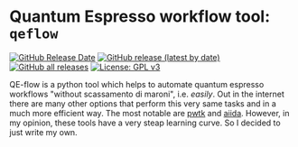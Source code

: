 # Quantum Espresso workflow tool: `qeflow`

[![GitHub Release Date](https://img.shields.io/github/release-date/t3n0/qeflow)](https://github.com/t3n0/qeflow/releases/latest)
[![GitHub release (latest by date)](https://img.shields.io/github/v/release/t3n0/qeflow)](https://github.com/t3n0/qeflow/releases/latest)
[![GitHub all releases](https://img.shields.io/github/downloads/t3n0/qeflow/total)](https://github.com/t3n0/qeflow/releases/download/v0.1/qeflow-v0.1.zip)
[![License: GPL v3](https://img.shields.io/badge/License-GPLv3-blue.svg)](https://www.gnu.org/licenses/gpl-3.0)

QE-flow is a python tool which helps to automate quantum espresso workflows "without scassamento di maroni", i.e. *easily*.
Out in the internet there are many other options that perform this very same tasks and in a much more efficient way.
The most notable are [pwtk](http://pwtk.ijs.si/index.html) and [aiida](https://aiida-quantumespresso.readthedocs.io/en/latest/).
However, in my opinion, these tools have a very steap learning curve. So I decided to just write my own.
